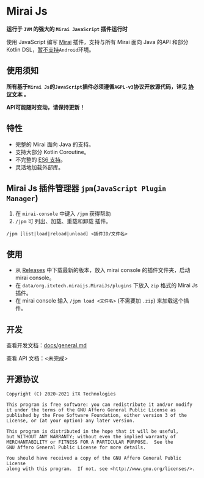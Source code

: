 # Mirai Js

**运行于 `JVM` 的强大的 `Mirai JavaScript` 插件运行时**

使用 JavaScript 编写 [Mirai](https://github.com/mamoe/mirai) 插件，支持与所有 Mirai 面向 Java 的API 和部分 Kotlin DSL，[暂不支持]()`Android`环境。

## 使用须知

**所有基于`Mirai Js`的`JavaScript`插件必须遵循`AGPL-v3`协议开放源代码，详见 [协议文本](LICENSE) 。**

**API可能随时变动，请保持更新！**

## 特性

* 完整的 Mirai 面向 Java 的支持。
* 支持大部分 Kotlin Coroutine。
* 不完整的 [ES6 支持](https://mozilla.github.io/rhino/compat/engines.html)。
* 灵活地加载外部库。

## Mirai Js 插件管理器 `jpm`(`JavaScript Plugin Manager`)

1. 在 `mirai-console` 中键入 `/jpm` 获得帮助
1. `/jpm` 可 列出、加载、重载和卸载 插件。

`/jpm [list|load|reload|unload] <插件ID/文件名>`

## 使用

* 从 [Releases](https://github.com/iTXTech/mirai-js/releases) 中下载最新的版本，放入 mirai console 的插件文件夹，启动 mirai console。
* 在 `data/org.itxtech.miraijs.MiraiJs/plugins` 下放入 `zip` 格式的 Mirai Js 插件。
* 在 mirai console 输入 `/jpm load <文件名>` (不需要加 `.zip`) 来加载这个插件。

## 开发

查看开发文档：[docs/general.md](docs/general.md)

查看 API 文档：<未完成>

## 开源协议

    Copyright (C) 2020-2021 iTX Technologies
    
    This program is free software: you can redistribute it and/or modify
    it under the terms of the GNU Affero General Public License as
    published by the Free Software Foundation, either version 3 of the
    License, or (at your option) any later version.
    
    This program is distributed in the hope that it will be useful,
    but WITHOUT ANY WARRANTY; without even the implied warranty of
    MERCHANTABILITY or FITNESS FOR A PARTICULAR PURPOSE.  See the
    GNU Affero General Public License for more details.
    
    You should have received a copy of the GNU Affero General Public License
    along with this program.  If not, see <http://www.gnu.org/licenses/>.